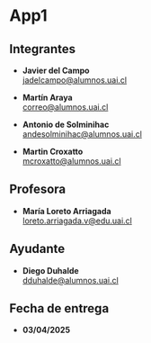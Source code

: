 # App1

## **Integrantes**
- **Javier del Campo** <br>
  <jadelcampo@alumnos.uai.cl>

- **Martín Araya** <br>
  <correo@alumnos.uai.cl>

- **Antonio de Solminihac** <br>
  <andesolminihac@alumnos.uai.cl>

- **Martin Croxatto** <br>
  <mcroxatto@alumnos.uai.cl>


## **Profesora**
- **María Loreto Arriagada** <br>
  <loreto.arriagada.v@edu.uai.cl>


## **Ayudante**
- **Diego Duhalde** <br>
  <dduhalde@alumnos.uai.cl>

## **Fecha de entrega**
- **03/04/2025** <br>
